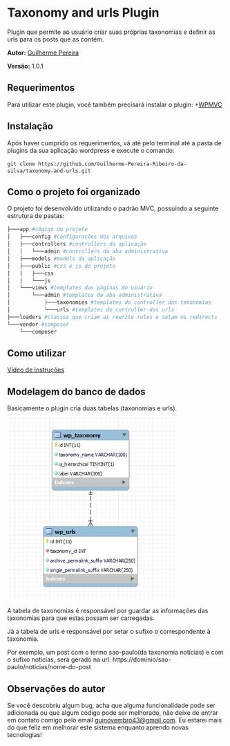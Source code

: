 # Taxonomy and urls Plugin

Plugin que permite ao usuário criar suas próprias taxonomias
e definir as urls para os posts que as contém.

**Autor:** [Guilherme Pereira](https://github.com/Guilherme-Pereira-Ribeiro-da-silva/) 

**Versão:** 1.0.1

##  Requerimentos
Para utilizar este plugin, você também precisará 
instalar o plugin: 
+[WPMVC](https://github.com/tombenner/wp-mvc)

## Instalação

Após haver cumprido os requerimentos, vá até pelo terminal até a pasta de plugins
da sua aplicação wordpress e execute o comando:

	git clone https://github.com/Guilherme-Pereira-Ribeiro-da-silva/taxonomy-and-urls.git

## Como o projeto foi organizado
O projeto foi desenvolvido utilizando o padrão MVC, possuíndo
a seguinte estrutura de pastas:
```bash
├───app #cógigo do projeto
│   ├───config #configurações dos arquivos
│   ├───controllers #controllers da aplicação
│   │   └───admin #controllers da aba administrativa
│   ├───models #models da aplicação
│   ├───public #css e js do projeto
│   │   ├───css
│   │   └───js
│   └───views #templates das páginas do usuário
│       └───admin #templates da aba administrativa
│           ├───taxonomies #templates do controller das taxonomias
│           └───urls #templates do controller das urls
├───loaders #classes que criam as rewrite rules e setam os redirects
└───vendor #composer
    └───composer
```   
## Como utilizar
[Vídeo de instruções](https://www.youtube.com/watch?v=02SsPZwtQTU)

## Modelagem do banco de dados
Basicamente o plugin cria duas tabelas (taxonomias e urls).

![diagrama-do-banco-de-dados](https://github.com/Guilherme-Pereira-Ribeiro-da-silva/taxonomy-and-urls/blob/main/app/public/modelo-relacional.png)

A tabela de taxonomias é responsável por guardar as informações
das taxonomias para que estas possam ser carregadas.

Já a tabela de urls é responsável por setar o sufixo o correspondente
à taxonomia. 

Por exemplo, um post com o termo sao-paulo(da taxonomia notícias)
e com o sufixo noticias, será gerado na url: https://dominio/sao-paulo/noticias/nome-do-post

## Observações do autor
Se você descobriu algum bug, acha que alguma funcionalidade
pode ser adicionada ou que algum código pode ser melhorado,
não deixe de entrar em contato comigo pelo email guinovembro43@gmail.com.
Eu estarei mais do que feliz em melhorar este sistema enquanto
aprendo novas tecnologias!
